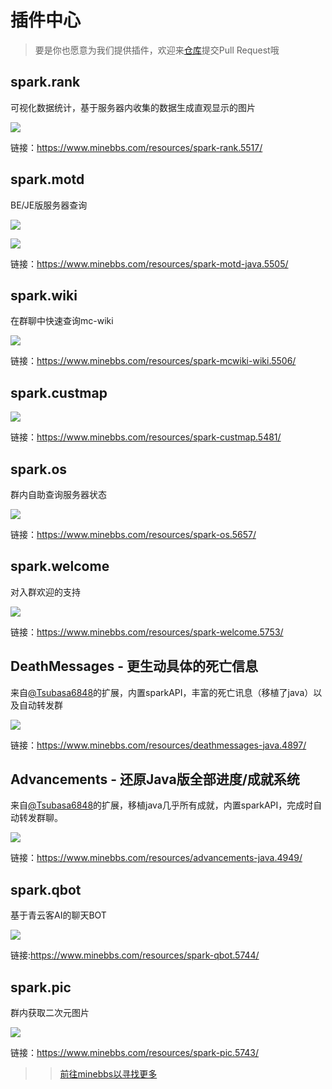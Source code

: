 # 插件中心

>要是你也愿意为我们提供插件，欢迎来[仓库](https://github.com/sparkbridge/docs)提交Pull Request哦

## spark.rank

可视化数据统计，基于服务器内收集的数据生成直观显示的图片

![](/store/rank.png)

链接：https://www.minebbs.com/resources/spark-rank.5517/

## spark.motd

BE/JE版服务器查询

![](/store/motd-1.png)

![](/store/motd-2.png)

链接：https://www.minebbs.com/resources/spark-motd-java.5505/

## spark.wiki

在群聊中快速查询mc-wiki

![](/store/wiki.png)

链接：https://www.minebbs.com/resources/spark-mcwiki-wiki.5506/

## spark.custmap

![](/store/custmap.png)

链接：https://www.minebbs.com/resources/spark-custmap.5481/

## spark.os

群内自助查询服务器状态

![](/store/sparkos.jpg)

链接：https://www.minebbs.com/resources/spark-os.5657/

## spark.welcome

对入群欢迎的支持

![](/store/welcome.jpg)

链接：https://www.minebbs.com/resources/spark-welcome.5753/


## DeathMessages - 更生动具体的死亡信息

来自[@Tsubasa6848](https://www.minebbs.com/members/tsubasa6848.39046/)的扩展，内置sparkAPI，丰富的死亡讯息（移植了java）以及自动转发群

![](/store/diemsg1.jpg)

链接：https://www.minebbs.com/resources/deathmessages-java.4897/

## Advancements - 还原Java版全部进度/成就系统

来自[@Tsubasa6848](https://www.minebbs.com/members/tsubasa6848.39046/)的扩展，移植java几乎所有成就，内置sparkAPI，完成时自动转发群聊。

![](/store/adventure.jpg)

链接：https://www.minebbs.com/resources/advancements-java.4949/

## spark.qbot

基于青云客AI的聊天BOT

![](/store/qbot.jpg)

链接:https://www.minebbs.com/resources/spark-qbot.5744/

## spark.pic

群内获取二次元图片

![](/store/spark.pic.png)

链接：https://www.minebbs.com/resources/spark-pic.5743/
>>[前往minebbs以寻找更多](https://www.minebbs.com/search/1291389/?q=spark.&o=relevance)
